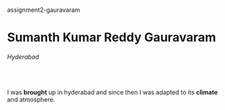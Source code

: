 assignment2-gauravaram

# Sumanth Kumar Reddy Gauravaram

###### Hyderabad
<br><br/>
I was **brought** up in hyderabad and since then I was adapted to its **climate** and atmosphere.
